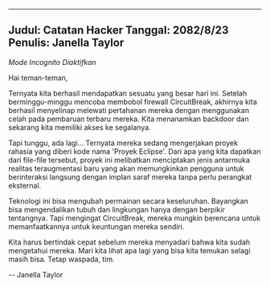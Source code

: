
---
Judul: Catatan Hacker
Tanggal: 2082/8/23
Penulis: Janella Taylor
---

_Mode Incognito Diaktifkan_

Hai teman-teman,

Ternyata kita berhasil mendapatkan sesuatu yang besar hari ini. Setelah berminggu-minggu mencoba membobol firewall CircuitBreak, akhirnya kita berhasil menyelinap melewati pertahanan mereka dengan menggunakan celah pada pembaruan terbaru mereka. Kita menanamkan backdoor dan sekarang kita memiliki akses ke segalanya.

Tapi tunggu, ada lagi... Ternyata mereka sedang mengerjakan proyek rahasia yang diberi kode nama 'Proyek Eclipse'. Dari apa yang kita dapatkan dari file-file tersebut, proyek ini melibatkan menciptakan jenis antarmuka realitas teraugmentasi baru yang akan memungkinkan pengguna untuk berinteraksi langsung dengan implan saraf mereka tanpa perlu perangkat eksternal.

Teknologi ini bisa mengubah permainan secara keseluruhan. Bayangkan bisa mengendalikan tubuh dan lingkungan hanya dengan berpikir tentangnya. Tapi mengingat CircuitBreak, mereka mungkin berencana untuk memanfaatkannya untuk keuntungan mereka sendiri.

Kita harus bertindak cepat sebelum mereka menyadari bahwa kita sudah mengetahui mereka. Mari kita lihat apa lagi yang bisa kita temukan selagi masih bisa. Tetap waspada, tim.

-- Janella Taylor

